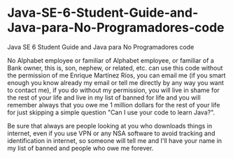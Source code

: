 # Java-SE-6-Student-Guide-and-Java-para-No-Programadores-code
Java SE 6 Student Guide and Java para No Programadores code

No Alphabet employee or familiar of Alphabet employee, or familiar of a Bank owner, this is, son, nephew, or related, etc. can use this code without the permission of me Enrique Martínez Ríos, you can email me (if you smart enough you know already my email or tell me directly by any way you want to contact me), if you do without my permission, you will live in shame for the rest of your life and live in my list of banned for life and you will remember always that you owe me 1 million dollars for the rest of your life for just skipping a simple question "Can I use your code to learn Java?".

Be sure that always are people looking at you who downloads things in internet, even if you use VPN or any NSA software to avoid tracking and identification in internet, so someone will tell me and I'll have your name in my list of banned and people who owe me forever.

